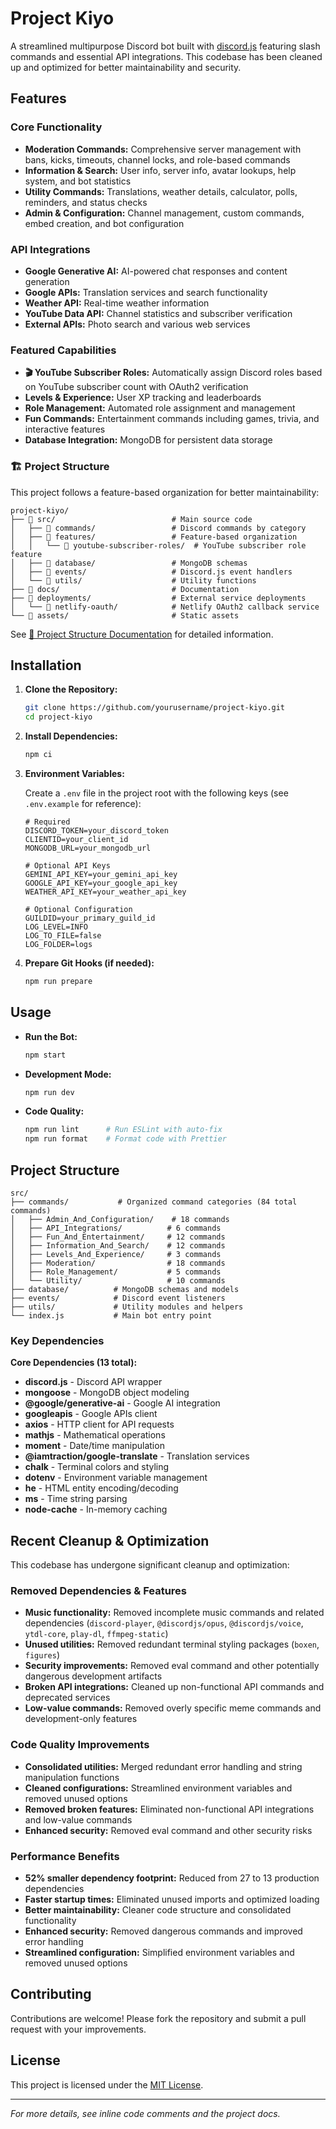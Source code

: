 # Project Kiyo

A streamlined multipurpose Discord bot built with [discord.js](https://discord.js.org/) featuring slash commands and essential API integrations. This codebase has been cleaned up and optimized for better maintainability and security.

## Features

### Core Functionality

-   **Moderation Commands:** Comprehensive server management with bans, kicks, timeouts, channel locks, and role-based commands
-   **Information & Search:** User info, server info, avatar lookups, help system, and bot statistics
-   **Utility Commands:** Translations, weather details, calculator, polls, reminders, and status checks
-   **Admin & Configuration:** Channel management, custom commands, embed creation, and bot configuration

### API Integrations

-   **Google Generative AI:** AI-powered chat responses and content generation
-   **Google APIs:** Translation services and search functionality
-   **Weather API:** Real-time weather information
-   **YouTube Data API:** Channel statistics and subscriber verification
-   **External APIs:** Photo search and various web services

### Featured Capabilities

-   **🎬 YouTube Subscriber Roles:** Automatically assign Discord roles based on YouTube subscriber count with OAuth2 verification
-   **Levels & Experience:** User XP tracking and leaderboards
-   **Role Management:** Automated role assignment and management
-   **Fun Commands:** Entertainment commands including games, trivia, and interactive features
-   **Database Integration:** MongoDB for persistent data storage

### 🏗️ **Project Structure**

This project follows a feature-based organization for better maintainability:

```
project-kiyo/
├── 📁 src/                          # Main source code
│   ├── 📁 commands/                 # Discord commands by category
│   ├── 📁 features/                 # Feature-based organization
│   │   └── 📁 youtube-subscriber-roles/  # YouTube subscriber role feature
│   ├── 📁 database/                 # MongoDB schemas
│   ├── 📁 events/                   # Discord.js event handlers
│   └── 📁 utils/                    # Utility functions
├── 📁 docs/                         # Documentation
├── 📁 deployments/                  # External service deployments
│   └── 📁 netlify-oauth/            # Netlify OAuth2 callback service
└── 📁 assets/                       # Static assets
```

See [📁 Project Structure Documentation](docs/PROJECT_STRUCTURE.md) for detailed information.

## Installation

1. **Clone the Repository:**

    ```bash
    git clone https://github.com/yourusername/project-kiyo.git
    cd project-kiyo
    ```

2. **Install Dependencies:**
    ```bash
    npm ci
    ```
3. **Environment Variables:**

    Create a `.env` file in the project root with the following keys (see `.env.example` for reference):

    ```
    # Required
    DISCORD_TOKEN=your_discord_token
    CLIENTID=your_client_id
    MONGODB_URL=your_mongodb_url

    # Optional API Keys
    GEMINI_API_KEY=your_gemini_api_key
    GOOGLE_API_KEY=your_google_api_key
    WEATHER_API_KEY=your_weather_api_key

    # Optional Configuration
    GUILDID=your_primary_guild_id
    LOG_LEVEL=INFO
    LOG_TO_FILE=false
    LOG_FOLDER=logs
    ```

4. **Prepare Git Hooks (if needed):**
    ```bash
    npm run prepare
    ```

## Usage

-   **Run the Bot:**

    ```bash
    npm start
    ```

-   **Development Mode:**

    ```bash
    npm run dev
    ```

-   **Code Quality:**
    ```bash
    npm run lint      # Run ESLint with auto-fix
    npm run format    # Format code with Prettier
    ```

## Project Structure

```
src/
├── commands/           # Organized command categories (84 total commands)
│   ├── Admin_And_Configuration/    # 18 commands
│   ├── API_Integrations/          # 6 commands
│   ├── Fun_And_Entertainment/     # 12 commands
│   ├── Information_And_Search/    # 12 commands
│   ├── Levels_And_Experience/     # 3 commands
│   ├── Moderation/                # 18 commands
│   ├── Role_Management/           # 5 commands
│   └── Utility/                   # 10 commands
├── database/          # MongoDB schemas and models
├── events/            # Discord event listeners
├── utils/             # Utility modules and helpers
└── index.js           # Main bot entry point
```

### Key Dependencies

**Core Dependencies (13 total):**

-   **discord.js** - Discord API wrapper
-   **mongoose** - MongoDB object modeling
-   **@google/generative-ai** - Google AI integration
-   **googleapis** - Google APIs client
-   **axios** - HTTP client for API requests
-   **mathjs** - Mathematical operations
-   **moment** - Date/time manipulation
-   **@iamtraction/google-translate** - Translation services
-   **chalk** - Terminal colors and styling
-   **dotenv** - Environment variable management
-   **he** - HTML entity encoding/decoding
-   **ms** - Time string parsing
-   **node-cache** - In-memory caching

## Recent Cleanup & Optimization

This codebase has undergone significant cleanup and optimization:

### Removed Dependencies & Features

-   **Music functionality:** Removed incomplete music commands and related dependencies (`discord-player`, `@discordjs/opus`, `@discordjs/voice`, `ytdl-core`, `play-dl`, `ffmpeg-static`)
-   **Unused utilities:** Removed redundant terminal styling packages (`boxen`, `figures`)
-   **Security improvements:** Removed eval command and other potentially dangerous development artifacts
-   **Broken API integrations:** Cleaned up non-functional API commands and deprecated services
-   **Low-value commands:** Removed overly specific meme commands and development-only features

### Code Quality Improvements

-   **Consolidated utilities:** Merged redundant error handling and string manipulation functions
-   **Cleaned configurations:** Streamlined environment variables and removed unused options
-   **Removed broken features:** Eliminated non-functional API integrations and low-value commands
-   **Enhanced security:** Removed eval command and other security risks

### Performance Benefits

-   **52% smaller dependency footprint:** Reduced from 27 to 13 production dependencies
-   **Faster startup times:** Eliminated unused imports and optimized loading
-   **Better maintainability:** Cleaner code structure and consolidated functionality
-   **Enhanced security:** Removed dangerous commands and improved error handling
-   **Streamlined configuration:** Simplified environment variables and removed unused options

## Contributing

Contributions are welcome! Please fork the repository and submit a pull request with your improvements.

## License

This project is licensed under the [MIT License](./LICENSE).

---

_For more details, see inline code comments and the project docs._
